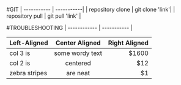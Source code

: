 #GIT
| ----------- | -----------|
| repository clone | git clone 'link'|
| repository pull | git pull 'link' |


#TROUBLESHOOTING
| ------------ | ----------- |


| Left-Aligned  | Center Aligned  | Right Aligned |
| :------------ |:---------------:| -----:|
| col 3 is      | some wordy text | $1600 |
| col 2 is      | centered        |   $12 |
| zebra stripes | are neat        |    $1 |
